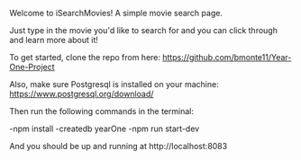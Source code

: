 Welcome to iSearchMovies! A simple movie search page.

Just type in the movie you'd like to search for and you can click through and learn more about it!

To get started, clone the repo from here: https://github.com/bmonte11/Year-One-Project

Also, make sure Postgresql is installed on your machine: https://www.postgresql.org/download/

Then run the following commands in the terminal:

-npm install
-createdb yearOne
-npm run start-dev

And you should be up and running at http://localhost:8083
